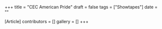 +++
title = "CEC American Pride"
draft = false
tags = ["Showtapes"]
date = ""

[Article]
contributors = []
gallery = []
+++